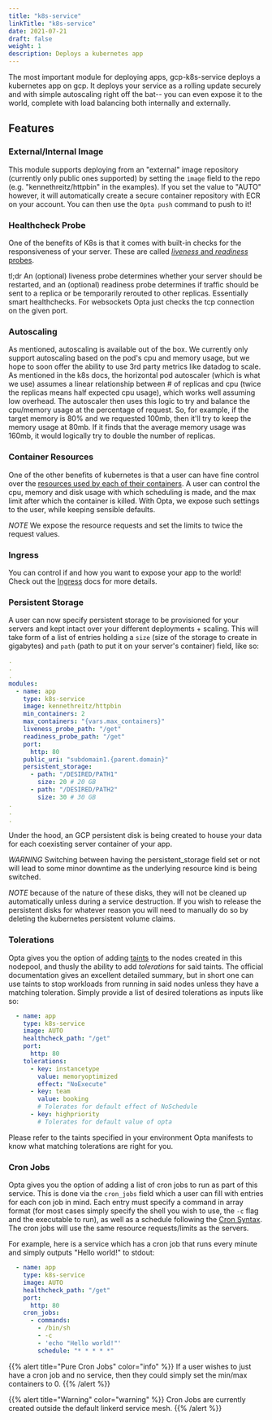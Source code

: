 ```yaml
---
title: "k8s-service"
linkTitle: "k8s-service"
date: 2021-07-21
draft: false
weight: 1
description: Deploys a kubernetes app
---
```


The most important module for deploying apps, gcp-k8s-service deploys a kubernetes app on gcp.
It deploys your service as a rolling update securely and with simple autoscaling right off the bat-- you
can even expose it to the world, complete with load balancing both internally and externally.

## Features

### External/Internal Image

This module supports deploying from an "external" image repository (currently only public ones supported)
by setting the `image` field to the repo (e.g. "kennethreitz/httpbin" in the examples). If you set the value to "AUTO" however,
it will automatically create a secure container repository with ECR on your account. You can then use the `Opta push`
command to push to it!

### Healthcheck Probe

One of the benefits of K8s is that it comes with built-in checks for the responsiveness of your server. These are called
[_liveness_ and _readiness_ probes](https://kubernetes.io/docs/tasks/configure-pod-container/configure-liveness-readiness-startup-probes/).

tl;dr An (optional) liveness probe determines whether your server should be restarted, and an (optional) readiness probe determines if traffic should
be sent to a replica or be temporarily rerouted to other replicas. Essentially smart healthchecks. For websockets Opta
just checks the tcp connection on the given port.

### Autoscaling

As mentioned, autoscaling is available out of the box. We currently only support autoscaling
based on the pod's cpu and memory usage, but we hope to soon offer the ability to use 3rd party metrics like datadog
to scale. As mentioned in the k8s docs, the horizontal pod autoscaler (which is what we use) assumes a linear relationship between # of replicas
and cpu (twice the replicas means half expected cpu usage), which works well assuming low overhead.
The autoscaler then uses this logic to try and balance the cpu/memory usage at the percentage of request. So, for example,
if the target memory is 80% and we requested 100mb, then it'll try to keep the memory usage at 80mb. If it finds that
the average memory usage was 160mb, it would logically try to double the number of replicas.

### Container Resources

One of the other benefits of kubernetes is that a user can have fine control over the [resources used by each of their containers](https://kubernetes.io/docs/concepts/configuration/manage-resources-containers/).
A user can control the cpu, memory and disk usage with which scheduling is made, and the max limit after which the container is killed.
With Opta, we expose such settings to the user, while keeping sensible defaults.

_NOTE_ We expose the resource requests and set the limits to twice the request values.

### Ingress

You can control if and how you want to expose your app to the world! Check out
the [Ingress](/features/dns) docs for more details.

### Persistent Storage
A user can now specify persistent storage to be provisioned for your servers and kept intact over your different
deployments + scaling. This will take form of a list of entries holding a `size` (size of the storage to create in
gigabytes) and `path` (path to put it on your server's container) field, like so:
```yaml
.
.
.
modules:
  - name: app
    type: k8s-service
    image: kennethreitz/httpbin
    min_containers: 2
    max_containers: "{vars.max_containers}"
    liveness_probe_path: "/get"
    readiness_probe_path: "/get"
    port:
      http: 80
    public_uri: "subdomain1.{parent.domain}"
    persistent_storage:
      - path: "/DESIRED/PATH1"
        size: 20 # 20 GB
      - path: "/DESIRED/PATH2"
        size: 30 # 30 GB
.
.
.
```
Under the hood, an GCP persistent disk is being created to house your data for each coexisting server container of your app.

_WARNING_ Switching between having the persistent_storage field set or not will lead to some minor downtime as the
underlying resource kind is being switched.

_NOTE_ because of the nature of these disks, they will not be cleaned up automatically unless during a service
destruction. If you wish to release the persistent disks for whatever reason you will need to manually do so by deleting
the kubernetes persistent volume claims.

### Tolerations

Opta gives you the option of adding [taints](https://kubernetes.io/docs/concepts/scheduling-eviction/taint-and-toleration/)
to the nodes created in this nodepool, and thusly the ability to add _tolerations_ for said taints. The official
documentation gives an excellent detailed summary, but in short one can use taints to stop workloads from running in
said nodes unless they have a matching toleration. Simply provide a list of desired tolerations as inputs like so:
```yaml
  - name: app
    type: k8s-service
    image: AUTO
    healthcheck_path: "/get"
    port:
      http: 80
    tolerations:
      - key: instancetype
        value: memoryoptimized
        effect: "NoExecute"
      - key: team
        value: booking
        # Tolerates for default effect of NoSchedule
      - key: highpriority
        # Tolerates for default value of opta
```

Please refer to the taints specified in your environment Opta manifests to know what matching tolerations are right
for you.

### Cron Jobs

Opta gives you the option of adding a list of cron jobs to run as part of this service. This is done via the `cron_jobs` 
field which a user can fill with entries for each con job in mind. Each entry must specify a command in array format
(for most cases simply specify the shell you wish to use, the `-c` flag and the executable to run), as well as a 
schedule following the [Cron Syntax](https://kubernetes.io/docs/concepts/workloads/controllers/cron-jobs/#cron-schedule-syntax).
The cron jobs will use the same resource requests/limits as the servers.

For example, here is a service which has a cron job that runs every minute and simply outputs "Hello world!" to stdout:

```yaml
  - name: app
    type: k8s-service
    image: AUTO
    healthcheck_path: "/get"
    port:
      http: 80
    cron_jobs:
      - commands:
        - /bin/sh
        - -c
        - 'echo "Hello world!"'
        schedule: "* * * * *"
```

{{% alert title="Pure Cron Jobs" color="info" %}}
If a user wishes to just have a cron job and no service, then they could simply set the min/max containers to
0.
{{% /alert %}}

{{% alert title="Warning" color="warning" %}}
Cron Jobs are currently created outside the default linkerd service mesh.
{{% /alert %}}
